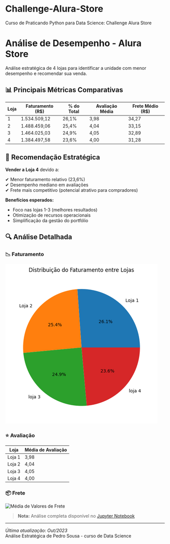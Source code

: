 # Challenge-Alura-Store
Curso de Praticando Python para Data Science: Challenge Alura Store


# Análise de Desempenho - Alura Store

Análise estratégica de 4 lojas para identificar a unidade com menor desempenho e recomendar sua venda.

## 📊 Principais Métricas Comparativas

| Loja | Faturamento (R$) | % do Total | Avaliação Média | Frete Médio (R$) |
|------|-----------------|------------|----------------|------------------|
| 1    | 1.534.509,12    | 26,1%      | 3,98           | 34,27            |
| 2    | 1.488.459,06    | 25,4%      | 4,04           | 33,15            |
| 3    | 1.464.025,03    | 24,9%      | 4,05           | 32,89            |
| 4    | 1.384.497,58    | 23,6%      | 4,00           | 31,28            |

## 🎯 Recomendação Estratégica

**Vender a Loja 4** devido a:

✔ Menor faturamento relativo (23,6%)  
✔ Desempenho mediano em avaliações  
✔ Frete mais competitivo (potencial atrativo para compradores)  

**Benefícios esperados:**
- Foco nas lojas 1-3 (melhores resultados)
- Otimização de recursos operacionais
- Simplificação da gestão do portfólio

## 🔍 Análise Detalhada

### 📉 Faturamento
![Distribuição de Faturamento](https://github.com/PedroHSS01/Challenge-Alura-Store/blob/main/Distribui%C3%A7%C3%A3o.png?raw=true)

### ⭐ Avaliação
| Loja   | Média de Avaliação |
|--------|--------------------|
| Loja 1 | 3,98               |
| Loja 2 | 4,04               |
| Loja 3 | 4,05               |
| Loja 4 | 4,00               |

### 📦 Frete
![Média de Valores de Frete](https://github.com/PedroHSS01/Challenge-Alura-Store/blob/main/M%C3%A9dia%20de%20Frete.png?raw=true)

> **Nota:** Análise completa disponível no [Jupyter Notebook](Challenge_Alura_Store.ipynb)

---

*Última atualização: Out/2023*  
Análise Estratégica de Pedro Sousa - curso de Data Science
